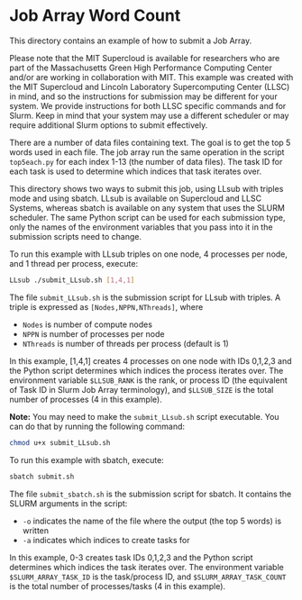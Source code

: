 # Job Array Word Count

This directory contains an example of how to submit a Job Array.

Please note that the MIT Supercloud is available for researchers who are part of the Massachusetts Green High Performance Computing Center and/or are working in collaboration with MIT.  This example was created with the MIT Supercloud and Lincoln Laboratory Supercomputing Center (LLSC) in mind, and so the instructions for submission may be different for your system. We provide instructions for both LLSC specific commands and for Slurm. Keep in mind that your system may use a different scheduler or may require additional Slurm options to submit effectively.

There are a number of data files containing text. The goal is to get the top 5 words used in each file. The job array run the same operation in the script `top5each.py` for each index 1-13 (the number of data files). The task ID for each task is used to determine which indices that task iterates over.

This directory shows two ways to submit this job, using LLsub with triples mode and using sbatch. LLsub is available on Supercloud and LLSC Systems, whereas sbatch is available on any system that uses the SLURM scheduler. The same Python script can be used for each submission type, only the names of the environment variables that you pass into it in the submission scripts need to change.

To run this example with LLsub triples on one node, 4 processes per node, and 1 thread per process, execute:

```bash
LLsub ./submit_LLsub.sh [1,4,1]
```

The file `submit_LLsub.sh` is the submission script for LLsub with triples. A triple is expressed as `[Nodes,NPPN,NThreads]`, where

- `Nodes` is number of compute nodes
- `NPPN` is number of processes per node
- `NThreads` is number of threads per process (default is 1)

In this example, [1,4,1] creates 4 processes on one node with IDs 0,1,2,3 and the Python script determines which indices the process iterates over. The environment variable `$LLSUB_RANK` is the rank, or process ID (the equivalent of Task ID in Slurm Job Array terminology), and `$LLSUB_SIZE` is the total number of processes (4 in this example).

**Note:** You may need to make the `submit_LLsub.sh` script executable. You can do that by running the following command:

```bash
chmod u+x submit_LLsub.sh 
```

To run this example with sbatch, execute:

```bash
sbatch submit.sh
```

The file `submit_sbatch.sh` is the submission script for sbatch. It contains the SLURM arguments in the script:

- `-o` indicates the name of the file where the output (the top 5 words) is written
- `-a` indicates which indices to create tasks for

In this example, 0-3 creates task IDs 0,1,2,3 and the Python script determines which indices the task iterates over. The environment variable `$SLURM_ARRAY_TASK_ID` is the task/process ID, and `$SLURM_ARRAY_TASK_COUNT` is the total number of processes/tasks (4 in this example).
